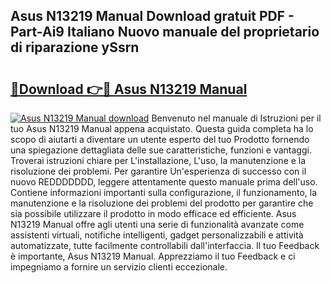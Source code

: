 ## Asus N13219 Manual Download gratuit PDF - Part-Ai9 Italiano Nuovo manuale del proprietario di riparazione ySsrn

# <h2><a href="http://dfbyg2i.blite.top/?on=Asus+N13219+Manual">🔗Download 👉🔴 Asus N13219 Manual</a></h2>

[![Asus N13219 Manual download](https://i.imgur.com/lujVjoI.png)](http://dfbyg2i.blite.top/?on=Asus+N13219+Manual)
Benvenuto nel manuale di Istruzioni per il tuo Asus N13219 Manual appena acquistato. Questa guida completa ha lo scopo di aiutarti a diventare un utente esperto del tuo Prodotto fornendo una spiegazione dettagliata delle sue caratteristiche, funzioni e vantaggi. Troverai istruzioni chiare per L'installazione, L'uso, la manutenzione e la risoluzione dei problemi. Per garantire Un'esperienza di successo con il nuovo REDDDDDDD, leggere attentamente questo manuale prima dell'uso. Contiene informazioni importanti sulla configurazione, il funzionamento, la manutenzione e la risoluzione dei problemi del prodotto per garantire che sia possibile utilizzare il prodotto in modo efficace ed efficiente. Asus N13219 Manual offre agli utenti una serie di funzionalità avanzate come assistenti virtuali, notifiche intelligenti, gadget personalizzabili e attività automatizzate, tutte facilmente controllabili dall'interfaccia. Il tuo Feedback è importante, Asus N13219 Manual. Apprezziamo il tuo Feedback e ci impegniamo a fornire un servizio clienti eccezionale.
